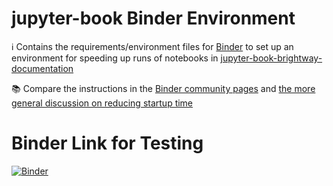 # jupyter-book Binder Environment

ℹ️ Contains the requirements/environment files for [Binder](https://mybinder.org/) to set up an environment for speeding up runs of notebooks in [jupyter-book-brightway-documentation](https://github.com/brightway-lca/jupyter-book-brightway-documentation)

📚 Compare the instructions in the [Binder community pages](https://discourse.jupyter.org/t/tip-speed-up-binder-launches-by-pulling-github-content-in-a-binder-link-with-nbgitpuller/922) and [the more general discussion on reducing startup time](https://discourse.jupyter.org/t/how-to-reduce-mybinder-org-repository-startup-time/4956)

# Binder Link for Testing

[![Binder](https://mybinder.org/badge_logo.svg)](https://mybinder.org/v2/gh/brightway-lca/jupyter-book-binder-environment/master)